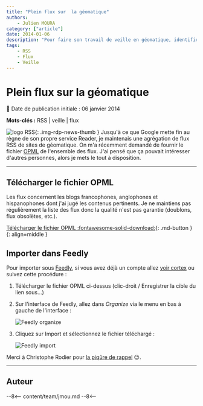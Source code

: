 ```yaml
---
title: "Plein flux sur  la géomatique"
authors:
    - Julien MOURA
category: ["article"]
date: 2014-01-06
description: "Pour faire son travail de veille en géomatique, identifier les sources interéssantes peut être fastidieux voire décourageant. Je partage mes sources sous forme d'un fichier d'échanges de flux (OPML)."
tags:
    - RSS
    - Flux
    - Veille
---
```


# Plein flux sur  la géomatique

:calendar: Date de publication initiale : 06 janvier 2014

**Mots-clés :** RSS | veille | flux

![logo RSS](https://cdn.geotribu.fr/img/logos-icones/rss.png){: .img-rdp-news-thumb } Jusqu'à ce que Google mette fin au règne de son propre service Reader, je maintenais une agrégation de flux RSS de sites de géomatique. On m'a récemment demandé de fournir le fichier [OPML](https://fr.wikipedia.org/wiki/Outline_Processor_Markup_Language) de l'ensemble des flux. J'ai pensé que ça pouvait intéresser d'autres personnes, alors je mets le tout à disposition.

----

## Télécharger le fichier OPML

Les flux concernent les blogs francophones, anglophones et hispanophones dont j'ai jugé les contenus pertinents. Je ne maintiens pas régulièrement la liste des flux donc la qualité n'est pas garantie (doublons, flux obsolètes, etc.).

[Télécharger le fichier OPML :fontawesome-solid-download:](https://gist.githubusercontent.com/Guts/cb0ce648d6dd10d02434835be7b38865/raw/ca3cfb3ec0dbeb0a9b385fc73425235254cb7dd8/geojulien_feeds_subscriptions.opml){: .md-button }
{: align=middle }

## Importer dans Feedly

Pour importer sous [Feedly](http://feedly.com), si vous avez déjà un compte allez [voir cortex](http://feedly.com/#cortex) ou suivez cette procédure :

1. Télécharger le fichier OPML ci-dessus (clic-droit / Enregistrer la cible du lien sous...)
2. Sur l'interface de Feedly, allez dans *Organize* via le menu en bas à gauche de l'interface :

    ![Feedly organize](https://cdn.geotribu.fr/img/articles-blog-rdp/divers/flux_rss/Feedly_Organize.jpg "Feedly organize menu")

3. Cliquez sur Import et sélectionnez le fichier téléchargé :  

    ![Feedly import](https://cdn.geotribu.fr/img/articles-blog-rdp/divers/flux_rss/Feedly_ImportOPML.jpg "Feedly import opml")

Merci à Christophe Rodier pour [la piqûre de rappel](https://twitter.com/leponot/status/419136405424463872) :wink:.

----

## Auteur

--8<--
content/team/jmou.md
--8<--
